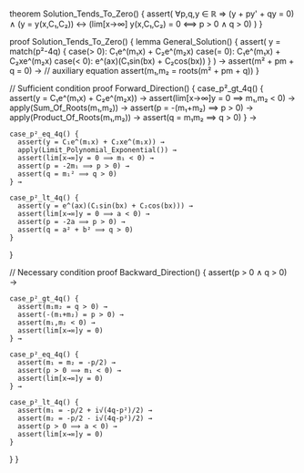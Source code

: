 theorem Solution_Tends_To_Zero() {
  assert(
    ∀p,q,y ∈ ℝ ⇒ 
    (y + py' + qy = 0) ∧ 
    (y = y(x,C₁,C₂)) ↔
    (lim[x→∞] y(x,C₁,C₂) = 0 ⟺ p > 0 ∧ q > 0)
  )
}

proof Solution_Tends_To_Zero() {
  lemma General_Solution() {
    assert(
      y = match(p²-4q) {
        case(> 0): C₁e^(m₁x) + C₂e^(m₂x)
        case(= 0): C₁e^(m₁x) + C₂xe^(m₂x)
        case(< 0): e^(ax)(C₁sin(bx) + C₂cos(bx))
      }
    ) →
    assert(m² + pm + q = 0) →  // auxiliary equation
    assert(m₁,m₂ = roots(m² + pm + q))
  }

  // Sufficient condition
  proof Forward_Direction() {
    case_p²_gt_4q() {
      assert(y = C₁e^(m₁x) + C₂e^(m₂x)) →
      assert(lim[x→∞]y = 0 ⟹ m₁,m₂ < 0) →
      apply(Sum_Of_Roots(m₁,m₂)) →
      assert(p = -(m₁+m₂) ⟹ p > 0) →
      apply(Product_Of_Roots(m₁,m₂)) →
      assert(q = m₁m₂ ⟹ q > 0)
    } →

    case_p²_eq_4q() {
      assert(y = C₁e^(m₁x) + C₂xe^(m₁x)) →
      apply(Limit_Polynomial_Exponential()) →
      assert(lim[x→∞]y = 0 ⟹ m₁ < 0) →
      assert(p = -2m₁ ⟹ p > 0) →
      assert(q = m₁² ⟹ q > 0)
    } →

    case_p²_lt_4q() {
      assert(y = e^(ax)(C₁sin(bx) + C₂cos(bx))) →
      assert(lim[x→∞]y = 0 ⟹ a < 0) →
      assert(p = -2a ⟹ p > 0) →
      assert(q = a² + b² ⟹ q > 0)
    }
  }

  // Necessary condition
  proof Backward_Direction() {
    assert(p > 0 ∧ q > 0) →
    
    case_p²_gt_4q() {
      assert(m₁m₂ = q > 0) →
      assert(-(m₁+m₂) = p > 0) →
      assert(m₁,m₂ < 0) →
      assert(lim[x→∞]y = 0)
    } →

    case_p²_eq_4q() {
      assert(m₁ = m₂ = -p/2) →
      assert(p > 0 ⟹ m₁ < 0) →
      assert(lim[x→∞]y = 0)
    } →

    case_p²_lt_4q() {
      assert(m₁ = -p/2 + i√(4q-p²)/2) →
      assert(m₂ = -p/2 - i√(4q-p²)/2) →
      assert(p > 0 ⟹ a < 0) →
      assert(lim[x→∞]y = 0)
    }
  }
}